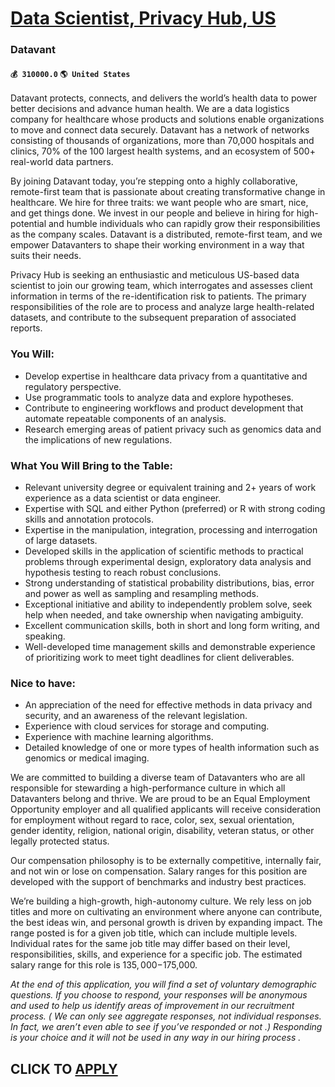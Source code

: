 # [Data Scientist, Privacy Hub, US](https://www.remotewlb.com/apply/data-scientist-privacy-hub-us-73979)  
### Datavant  
#### `💰 310000.0` `🌎 United States`  

Datavant protects, connects, and delivers the world’s health data to power better decisions and advance human health. We are a data logistics company for healthcare whose products and solutions enable organizations to move and connect data securely. Datavant has a network of networks consisting of thousands of organizations, more than 70,000 hospitals and clinics, 70% of the 100 largest health systems, and an ecosystem of 500+ real-world data partners.

By joining Datavant today, you’re stepping onto a highly collaborative, remote-first team that is passionate about creating transformative change in healthcare. We hire for three traits: we want people who are smart, nice, and get things done. We invest in our people and believe in hiring for high-potential and humble individuals who can rapidly grow their responsibilities as the company scales. Datavant is a distributed, remote-first team, and we empower Datavanters to shape their working environment in a way that suits their needs.

Privacy Hub is seeking an enthusiastic and meticulous US-based data scientist to join our growing team, which interrogates and assesses client information in terms of the re-identification risk to patients. The primary responsibilities of the role are to process and analyze large health-related datasets, and contribute to the subsequent preparation of associated reports.

### You Will:

  * Develop expertise in healthcare data privacy from a quantitative and regulatory perspective.
  * Use programmatic tools to analyze data and explore hypotheses.
  * Contribute to engineering workflows and product development that automate repeatable components of an analysis.
  * Research emerging areas of patient privacy such as genomics data and the implications of new regulations.

### What You Will Bring to the Table:

  * Relevant university degree or equivalent training and 2+ years of work experience as a data scientist or data engineer.
  * Expertise with SQL and either Python (preferred) or R with strong coding skills and annotation protocols.
  * Expertise in the manipulation, integration, processing and interrogation of large datasets.
  * Developed skills in the application of scientific methods to practical problems through experimental design, exploratory data analysis and hypothesis testing to reach robust conclusions.
  * Strong understanding of statistical probability distributions, bias, error and power as well as sampling and resampling methods.
  * Exceptional initiative and ability to independently problem solve, seek help when needed, and take ownership when navigating ambiguity.
  * Excellent communication skills, both in short and long form writing, and speaking. 
  * Well-developed time management skills and demonstrable experience of prioritizing work to meet tight deadlines for client deliverables.

### Nice to have:

  * An appreciation of the need for effective methods in data privacy and security, and an awareness of the relevant legislation.
  * Experience with cloud services for storage and computing.
  * Experience with machine learning algorithms.
  * Detailed knowledge of one or more types of health information such as genomics or medical imaging.

We are committed to building a diverse team of Datavanters who are all responsible for stewarding a high-performance culture in which all Datavanters belong and thrive. We are proud to be an Equal Employment Opportunity employer and all qualified applicants will receive consideration for employment without regard to race, color, sex, sexual orientation, gender identity, religion, national origin, disability, veteran status, or other legally protected status.

Our compensation philosophy is to be externally competitive, internally fair, and not win or lose on compensation. Salary ranges for this position are developed with the support of benchmarks and industry best practices.

We’re building a high-growth, high-autonomy culture. We rely less on job titles and more on cultivating an environment where anyone can contribute, the best ideas win, and personal growth is driven by expanding impact. The range posted is for a given job title, which can include multiple levels. Individual rates for the same job title may differ based on their level, responsibilities, skills, and experience for a specific job. The estimated salary range for this role is $135,000-$175,000.

_At the end of this application, you will find a set of voluntary demographic questions. If you choose to respond, your responses will be_ _anonymous and_ _used to help us identify areas of improvement in our recruitment process._ _(_ _We can only see aggregate responses, not individual responses. In fact, we aren’t even able to see if you’ve responded or not_ _.)_ _Responding is your choice and it will not be used in any way in our hiring process_ _._

  
## CLICK TO [APPLY](https://www.remotewlb.com/apply/data-scientist-privacy-hub-us-73979)

